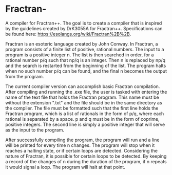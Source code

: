 # Fractran-
A compiler for Fractran++. The goal is to create a compiler that is inspired by the guidelines created by DrK3055A for Fractran++. Specifications can be found here: https://esolangs.org/wiki/Fractran%2B%2B.

Fractran is an esoteric language created by John Conway. In Fractran, a program consists of a finite list of positive, rational numbers. The input to a program is a positive integer n. The list is then searched in order, for a rational number p/q such that np/q is an integer. Then n is replaced by np/q and the search is restarted from the beginning of the list. The program halts when no such number p/q can be found, and the final n becomes the output from the program.

The current compiler version can accomplish basic Fractran compilation. After compiling and running the .exe file, the user is tasked with entering the name of the text file that holds the Fractran program. This name must be without the extension ".txt" and the file should be in the same directory as the compiler. The file must be formatted such that the first line holds the Fractran program, which is a list of rationals in the form of p/q, where each rational is separated by a space. p and q must be in the form of coprime, positive integers. The second line is simply a positive integer that will serve as the input to the program.

After successfully compiling the program, the program will run and a line will be printed for every time n changes. The program will stop when it reaches a halting state, or if certain loops are detected. Considering the nature of Fractran, it is possible for certain loops to be detected. By keeping a record of the changes of n during the duration of the program, if n repeats it would signal a loop. The program will halt at that point. 
